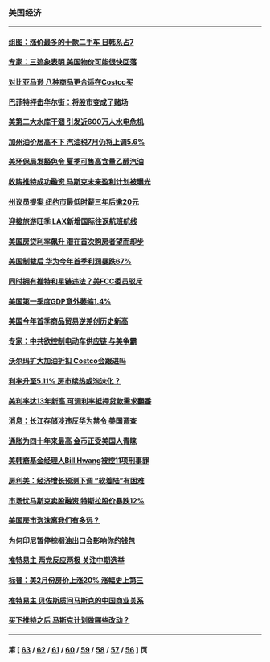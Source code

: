 ### 美国经济
---
#### [组图：涨价最多的十款二手车 日韩系占7](../../pages/ncid1078158/n13721872.md) 
#### [专家：三迹象表明 美国物价可能很快回落](../../pages/ncid1078158/n13724887.md) 
#### [对比亚马逊 八种商品更合适在Costco买](../../pages/ncid1078158/n13722746.md) 
#### [巴菲特抨击华尔街：将股市变成了赌场](../../pages/ncid1078158/n13724368.md) 
#### [美第二大水库干涸 引发近600万人水电危机](../../pages/ncid1078158/n13724250.md) 
#### [加州油价居高不下 汽油税7月仍将上调5.6%](../../pages/ncid1078158/n13723753.md) 
#### [美环保局发豁免令 夏季可售高含量乙醇汽油](../../pages/ncid1078158/n13723630.md) 
#### [收购推特成功融资 马斯克未来盈利计划被曝光](../../pages/ncid1078158/n13723526.md) 
#### [州议员提案 纽约市最低时薪三年后逾20元](../../pages/ncid1078158/n13723070.md) 
#### [迎接旅游旺季 LAX新增国际往返航班航线](../../pages/ncid1078158/n13722824.md) 
#### [美国房贷利率飙升 潜在首次购房者望而却步](../../pages/ncid1078158/n13722721.md) 
#### [美国制裁后 华为今年首季利润暴跌67%](../../pages/ncid1078158/n13722751.md) 
#### [同时拥有推特和星链违法？美FCC委员驳斥](../../pages/ncid1078158/n13722679.md) 
#### [美国第一季度GDP意外萎缩1.4%](../../pages/ncid1078158/n13722625.md) 
#### [美国今年首季商品贸易逆差创历史新高](../../pages/ncid1078158/n13722368.md) 
#### [专家：中共欲控制电动车供应链 与美争霸](../../pages/ncid1078158/n13722161.md) 
#### [沃尔玛扩大加油折扣 Costco会跟进吗](../../pages/ncid1078158/n13722105.md) 
#### [利率升至5.11% 房市续热或泡沫化？](../../pages/ncid1078158/n13721966.md) 
#### [美利率达13年新高 可调利率抵押贷款需求翻番](../../pages/ncid1078158/n13722042.md) 
#### [消息：长江存储涉违反华为禁令 美国调查](../../pages/ncid1078158/n13721928.md) 
#### [通胀为四十年来最高 金币正受美国人青睐](../../pages/ncid1078158/n13721830.md) 
#### [美韩裔基金经理人Bill Hwang被控11项刑事罪](../../pages/ncid1078158/n13721871.md) 
#### [房利美：经济增长预测下调 “软着陆”有困难](../../pages/ncid1078158/n13721513.md) 
#### [市场忧马斯克卖股融资 特斯拉股价暴跌12%](../../pages/ncid1078158/n13721391.md) 
#### [美国房市泡沫离我们有多远？](../../pages/ncid1078158/n13721458.md) 
#### [为何印尼暂停棕榈油出口会影响你的钱包](../../pages/ncid1078158/n13721205.md) 
#### [推特易主 两党反应两极 关注中期选举](../../pages/ncid1078158/n13721254.md) 
#### [标普：美2月份房价上涨20% 涨幅史上第三](../../pages/ncid1078158/n13721128.md) 
#### [推特易主 贝佐斯质问马斯克的中国商业关系](../../pages/ncid1078158/n13721162.md) 
#### [买下推特之后 马斯克计划做哪些改动？](../../pages/ncid1078158/n13720685.md) 

---
#### 第 [ [63](./63.md) / [62](./62.md) / [61](./61.md) / [60](./60.md) / [59](./59.md) / [58](./58.md) / [57](./57.md) / [56](./56.md) ] 页
